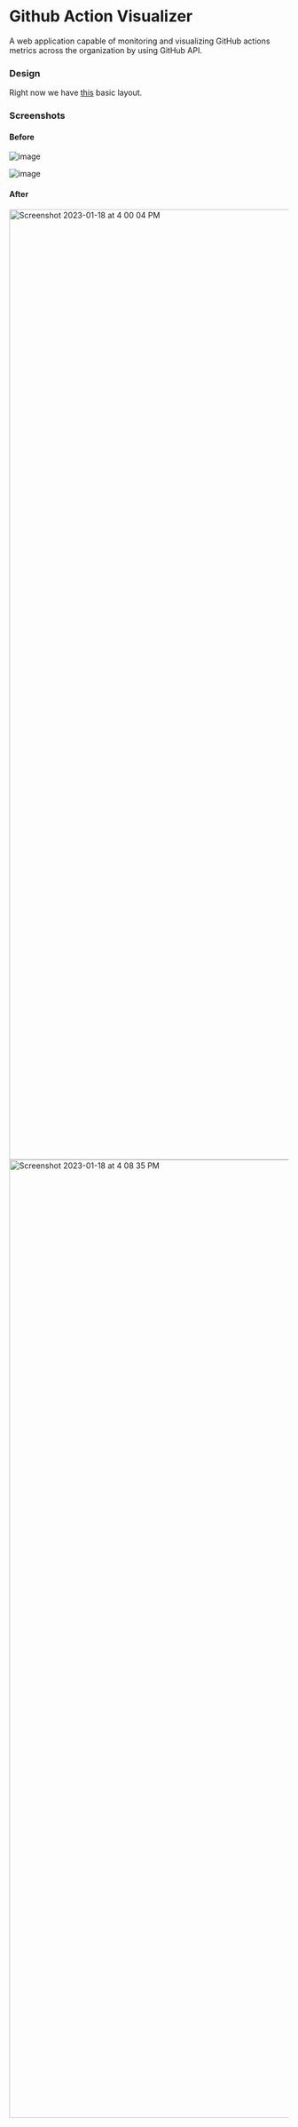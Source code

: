 # Github Action Visualizer
A web application capable of monitoring and visualizing GitHub actions metrics across the organization by using GitHub API.

### Design
Right now we have [this](https://www.figma.com/file/ch5mSLGIaHnagjdfsPxGrd/Github-Action-Visualizer?node-id=0%3A1) basic layout.

### Screenshots

#### Before

![image](https://user-images.githubusercontent.com/54466041/200758105-7bdc7864-687d-4388-8478-fe686fdc9b4e.png)

![image](https://user-images.githubusercontent.com/54466041/200775404-d536468a-1652-49ce-879b-2c888cc3c597.png)

#### After

<img width="1713" alt="Screenshot 2023-01-18 at 4 00 04 PM" src="https://user-images.githubusercontent.com/54466041/213151025-cdb61d2a-4a66-4247-af47-22626a02d475.png">

<img width="1727" alt="Screenshot 2023-01-18 at 4 08 35 PM" src="https://user-images.githubusercontent.com/54466041/213151226-87e952d7-b318-4ad2-b49f-82e06c2d0924.png">
